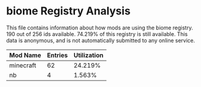 # biome Registry Analysis

This file contains information about how mods are using the biome registry. 190
out of 256 ids available. 74.219% of this registry is still available. This data
is anonymous, and is not automatically submitted to any online service.


| Mod Name  | Entries | Utilization |
|-----------|---------|-------------|
| minecraft | 62      | 24.219%     |
| nb        | 4       | 1.563%      |
